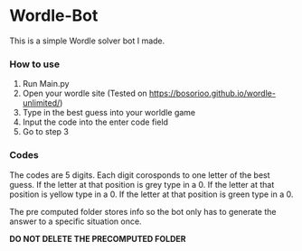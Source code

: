 # Wordle-Bot
This is a simple Wordle solver bot I made.

### How to use
1. Run Main.py
2. Open your wordle site (Tested on https://bosorioo.github.io/wordle-unlimited/) 
3. Type in the best guess into your worldle game
4. Input the code into the enter code field
5. Go to step 3

### Codes
The codes are 5 digits. Each digit corosponds to one letter of the best guess. If the letter at that position is grey type in a 0. If the letter at that position is yellow type in a 0. If the letter at that position is green type in a 0. 




The pre computed folder stores info so the bot only has to generate the answer to a specific situation once.

**DO NOT DELETE THE PRECOMPUTED FOLDER**
